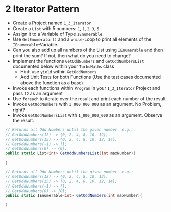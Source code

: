 # 2 Iterator Pattern
- Create a Project named `1_3_Iterator`
- Create a `List` with 5 numbers: `1`, `1`, `2`, `3`, `5`.
- Assign it to a Variable of Type `IEnumerable`.
- Use `GetEnumerator()` and a `while`-Loop to print all elements of the `IEnumerable`-Variable.
- Can you also add up all numbers of the List using `IEnumerable` and then print the sum? If not, then what do you need to change?
- Implement the functions `GetOddNumbers` and `GetOddNumbersList` documented below within your `TurboMaths` class
  - Hint: use `yield` within `GetOddNumbers`
  - Add Unit Tests for both Functions (Use the test cases documented above the function as a base)
- Invoke each functions within `Program` in your `1_3_Iterator` Project and pass `12` as an argument
- Use `foreach` to iterate over the result and print each number of the result
- Invoke `GetOddNumbers` with `1_000_000_000` as an argument. No Problem, right?
- Invoke `GetOddNumbersList` with `1_000_000_000` as an argument. Observe the result.

```cs
// Returns all Odd Numbers until the given number. e.g.:
// GetOddNumbers(12) -> {0, 2, 4, 8, 10, 12};
// GetOddNumbers(15) -> {0, 2, 4, 8, 10, 12, 14};
// GetOddNumbers(-1) -> {};
// GetOddNumbers(0) -> {0};
public static List<int> GetOddNumbersList(int maxNumber){

}

// Returns all Odd Numbers until the given number. e.g.:
// GetOddNumbers(12) -> {0, 2, 4, 8, 10, 12};
// GetOddNumbers(15) -> {0, 2, 4, 8, 10, 12, 14};
// GetOddNumbers(-1) -> {};
// GetOddNumbers(0) -> {0};
public static IEnumerable<int> GetOddNumbers(int maxNumber){

}
```